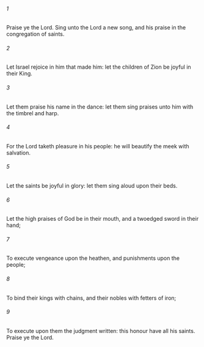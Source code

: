 ###### 1
Praise ye the Lord. Sing unto the Lord a new song, and his praise in the congregation of saints.

###### 2
Let Israel rejoice in him that made him: let the children of Zion be joyful in their King.

###### 3
Let them praise his name in the dance: let them sing praises unto him with the timbrel and harp.

###### 4
For the Lord taketh pleasure in his people: he will beautify the meek with salvation.

###### 5
Let the saints be joyful in glory: let them sing aloud upon their beds.

###### 6
Let the high praises of God be in their mouth, and a twoedged sword in their hand;

###### 7
To execute vengeance upon the heathen, and punishments upon the people;

###### 8
To bind their kings with chains, and their nobles with fetters of iron;

###### 9
To execute upon them the judgment written: this honour have all his saints. Praise ye the Lord.


